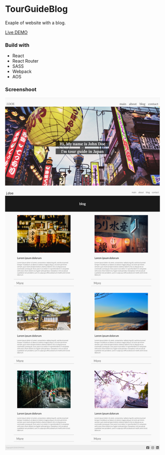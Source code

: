 # TourGuideBlog
Exaple of website with a blog.  

[Live DEMO](https://dyminki.github.io/TourGuideBlog/)

### Build with
- React
- React Router
- SASS
- Webpack
- AOS

### Screenshoot
![Image](https://github.com/dyminki/TourGuideBlog/blob/master/main.png)
![Image](https://github.com/dyminki/TourGuideBlog/blob/master/blog.png)
